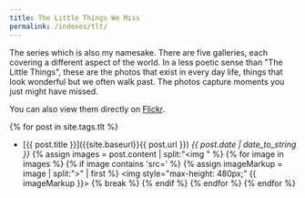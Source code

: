```yaml
---
title: The Little Things We Miss
permalink: /indexes/tlt/
---
```


The series which is also my namesake. There are five galleries, each covering a different aspect of the world. In a less poetic sense than "The Little Things", these are the photos that exist in every day life, things that look wonderful but we often walk past. The photos capture moments you just might have missed. 

You can also view them directly on [Flickr](https://www.flickr.com/photos/thelittlethingswemiss/collections/72157682809997653/).

{% for post in site.tags.tlt %}
* [{{ post.title }}]({{site.baseurl}}{{ post.url }}) *{{ post.date | date_to_string }}*
{% assign images = post.content | split:"<img " %}
{% for image in images %}
  {% if image contains 'src=' %}
    {% assign imageMarkup = image | split:">" | first %}
    <img style="max-height: 480px;" {{ imageMarkup }}>
    {% break %}
  {% endif %}
{% endfor %}
{% endfor %}